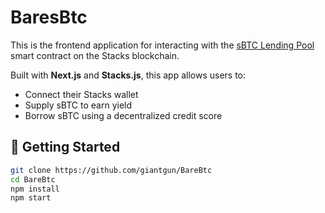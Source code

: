 # BaresBtc

This is the frontend application for interacting with the [sBTC Lending Pool](https://github.com/giantgun/sbtc-pool) smart contract on the Stacks blockchain.

Built with **Next.js** and **Stacks.js**, this app allows users to:

- Connect their Stacks wallet  
- Supply sBTC to earn yield  
- Borrow sBTC using a decentralized credit score  

## 🚀 Getting Started

```bash
git clone https://github.com/giantgun/BareBtc
cd BareBtc
npm install
npm start
